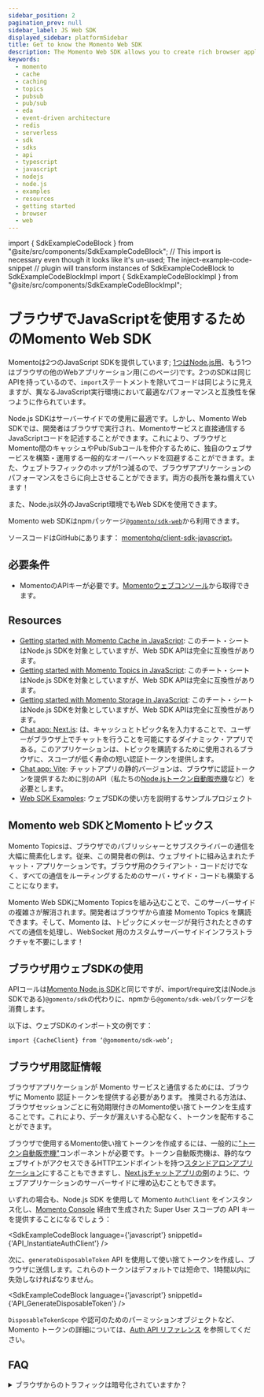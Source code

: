 ```yaml
---
sidebar_position: 2
pagination_prev: null
sidebar_label: JS Web SDK
displayed_sidebar: platformSidebar
title: Get to know the Momento Web SDK
description: The Momento Web SDK allows you to create rich browser applications in TypeScript or JavaScript, and take advantage of caching and pub-sub features without the need for server-side infrastructure. Find resources and examples here!
keywords:
  - momento
  - cache
  - caching
  - topics
  - pubsub
  - pub/sub
  - eda
  - event-driven architecture
  - redis
  - serverless
  - sdk
  - sdks
  - api
  - typescript
  - javascript
  - nodejs
  - node.js
  - examples
  - resources
  - getting started
  - browser
  - web
---
```


import { SdkExampleCodeBlock } from "@site/src/components/SdkExampleCodeBlock";
// This import is necessary even though it looks like it's un-used; The inject-example-code-snippet
// plugin will transform instances of SdkExampleCodeBlock to SdkExampleCodeBlockImpl
import { SdkExampleCodeBlockImpl } from "@site/src/components/SdkExampleCodeBlockImpl";

# ブラウザでJavaScriptを使用するためのMomento Web SDK

Momentoは2つのJavaScript SDKを提供しています; [1つはNode.js用](/platform/sdks/nodejs)、もう1つはブラウザの他のWebアプリケーション用(このページ)です。2つのSDKは同じAPIを持っているので、`import`ステートメントを除いてコードは同じように見えますが、異なるJavaScript実行環境において最適なパフォーマンスと互換性を保つように作られています。

Node.js SDKはサーバーサイドでの使用に最適です。しかし、Momento Web SDKでは、開発者はブラウザで実行され、Momentoサービスと直接通信するJavaScriptコードを記述することができます。これにより、ブラウザとMomento間のキャッシュやPub/Subコールを仲介するために、独自のウェブサービスを構築・運用する一般的なオーバーヘッドを回避することができます。また、ウェブトラフィックのホップが1つ減るので、ブラウザアプリケーションのパフォーマンスをさらに向上させることができます。両方の長所を兼ね備えています！

また、Node.js以外のJavaScript環境でもWeb SDKを使用できます。

Momento web SDKはnpmパッケージ[`@gomento/sdk-web`](https://www.npmjs.com/package/@gomento/sdk-web)から利用できます。

ソースコードはGitHubにあります： [momentohq/client-sdk-javascript](https://github.com/momentohq/client-sdk-javascript)。

## 必要条件

- MomentoのAPIキーが必要です。[Momentoウェブコンソール](https://console.gomomento.com/)から取得できます。

## Resources

- [Getting started with Momento Cache in JavaScript](/platform/sdks/nodejs/cache.mdx): このチート・シートはNode.js SDKを対象としていますが、Web SDK APIは完全に互換性があります。
- [Getting started with Momento Topics in JavaScript](/platform/sdks/nodejs/topics.mdx): このチート・シートはNode.js SDKを対象としていますが、Web SDK APIは完全に互換性があります。
- [Getting started with Momento Storage in JavaScript](/platform/sdks/nodejs/storage.mdx): このチート・シートはNode.js SDKを対象としていますが、Web SDK APIは完全に互換性があります。
- [Chat app: Next.js](https://github.com/momentohq/client-sdk-javascript/tree/main/examples/web/nextjs-chat): は、キャッシュとトピック名を入力することで、ユーザーがブラウザ上でチャットを行うことを可能にするダイナミック・アプリである。このアプリケーションは、トピックを購読するために使用されるブラウザに、スコープが低く寿命の短い認証トークンを提供します。
- [Chat app: Vite](https://github.com/momentohq/client-sdk-javascript/tree/main/examples/web/vite-chat-app): チャットアプリの静的バージョンは、ブラウザに認証トークンを提供するために別のAPI（私たちの[Node.jsトークン自動販売機](https://github.com/momentohq/client-sdk-javascript/tree/main/examples/nodejs/token-vending-machine)など）を必要とします。
- [Web SDK Examples](https://github.com/momentohq/client-sdk-javascript/blob/main/examples/web/README.md): ウェブSDKの使い方を説明するサンプルプロジェクト

## Momento web SDKとMomentoトピックス

Momento Topicsは、ブラウザでのパブリッシャーとサブスクライバーの通信を大幅に簡素化します。従来、この開発者の例は、ウェブサイトに組み込まれたチャット・アプリケーションです。ブラウザ用のクライアント・コードだけでなく、すべての通信をルーティングするためのサーバ・サイド・コードも構築することになります。

Momento Web SDKにMomento Topicsを組み込むことで、このサーバーサイドの複雑さが解消されます。開発者はブラウザから直接 Momento Topics を購読できます。そして、Momento は、トピックにメッセージが発行されたときのすべての通信を処理し、WebSocket 用のカスタムサーバーサイドインフラストラクチャを不要にします！

## ブラウザ用ウェブSDKの使用

APIコールは[Momento Node.js SDK](/platform/sdks/nodejs/cache.mdx)と同じですが、import/require文は(Node.js SDKである)`@gomento/sdk`の代わりに、npmから`@gomento/sdk-web`パッケージを消費します。

以下は、ウェブSDKのインポート文の例です：

`import {CacheClient} from ‘@gomomento/sdk-web’;`

## ブラウザ用認証情報

ブラウザアプリケーションが Momento サービスと通信するためには、ブラウザに Momento 認証トークンを提供する必要があります。
推奨される方法は、ブラウザセッションごとに有効期限付きのMomento使い捨てトークンを生成することです。これにより、データが漏えいする心配なく、トークンを配布することができます。

ブラウザで使用するMomento使い捨てトークンを作成するには、一般的に["トークン自動販売機"](https://www.gomomento.com/blog/introducing-the-momento-token-vending-machine)コンポーネントが必要です。トークン自動販売機は、静的なウェブサイトがアクセスできるHTTPエンドポイントを持つ[スタンドアロンアプリケーション](https://github.com/momentohq/client-sdk-javascript/tree/main/examples/nodejs/token-vending-machine)にすることもできますし、[Next.jsチャットアプリの例](https://github.com/momentohq/client-sdk-javascript/blob/main/examples/web/nextjs-chat/README.md)のように、ウェブアプリケーションのサーバーサイドに埋め込むこともできます。

いずれの場合も、Node.js SDK を使用して Momento `AuthClient` をインスタンス化し、[Momento Console](https://console.gomomento.com/) 経由で生成された Super User スコープの API キーを提供することになるでしょう：

<SdkExampleCodeBlock language={'javascript'} snippetId={'API_InstantiateAuthClient'} />

次に、`generateDisposableToken` API を使用して使い捨てトークンを作成し、ブラウザに送信します。これらのトークンはデフォルトでは短命で、1時間以内に失効しなければなりません。

<SdkExampleCodeBlock language={'javascript'} snippetId={'API_GenerateDisposableToken'} />

`DisposableTokenScope` や認可のためのパーミッションオブジェクトなど、Momento トークンの詳細については、[Auth API リファレンス](/cache/develop/api-reference/auth.md#generatedisposabletoken-api) を参照してください。

## FAQ

<details>
  <summary>ブラウザからのトラフィックは暗号化されていますか？</summary>
Momentoサービスのすべてのトラフィックと同様に、Web SDKはワイヤ上で完全に暗号化されています。さらに、SDKはTLS 1.2+暗号化を使用しています。
</details>
